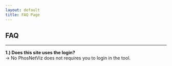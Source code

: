 ```yaml
---
layout: default
title: FAQ Page
---
```


FAQ
---
---
<b>1.) Does this site uses the login?</b>
<br>
-> No PhosNetViz does not requires you to login in the tool.


